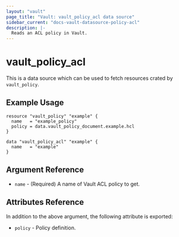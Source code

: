 ```yaml
---
layout: "vault"
page_title: "Vault: vault_policy_acl data source"
sidebar_current: "docs-vault-datasource-policy-acl"
description: |-
  Reads an ACL policy in Vault.
---
```


# vault\_policy\_acl

This is a data source which can be used to fetch resources crated by `vault_policy`.

## Example Usage

```hcl
resource "vault_policy" "example" {
  name   = "example_policy"
  policy = data.vault_policy_document.example.hcl
}

data "vault_policy_acl" "example" {
  name   = "example"
}
```

## Argument Reference

* `name` - (Required) A name of Vault ACL policy to get.

## Attributes Reference

In addition to the above argument, the following attribute is exported:

* `policy` - Policy definition.
